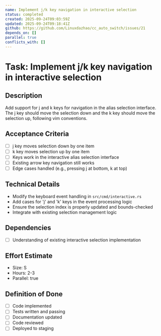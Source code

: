 ```yaml
---
name: Implement j/k key navigation in interactive selection
status: completed
created: 2025-09-24T09:03:59Z
updated: 2025-09-24T09:18:41Z
github: https://github.com/Linuxdazhao/cc_auto_switch/issues/21
depends_on: []
parallel: true
conflicts_with: []
---
```


# Task: Implement j/k key navigation in interactive selection

## Description
Add support for j and k keys for navigation in the alias selection interface. The j key should move the selection down and the k key should move the selection up, following vim conventions.

## Acceptance Criteria
- [ ] j key moves selection down by one item
- [ ] k key moves selection up by one item
- [ ] Keys work in the interactive alias selection interface
- [ ] Existing arrow key navigation still works
- [ ] Edge cases handled (e.g., pressing j at bottom, k at top)

## Technical Details
- Modify the keyboard event handling in `src/cmd/interactive.rs`
- Add cases for 'j' and 'k' keys in the event processing logic
- Ensure the selection index is properly updated and bounds-checked
- Integrate with existing selection management logic

## Dependencies
- [ ] Understanding of existing interactive selection implementation

## Effort Estimate
- Size: S
- Hours: 2-3
- Parallel: true

## Definition of Done
- [ ] Code implemented
- [ ] Tests written and passing
- [ ] Documentation updated
- [ ] Code reviewed
- [ ] Deployed to staging
